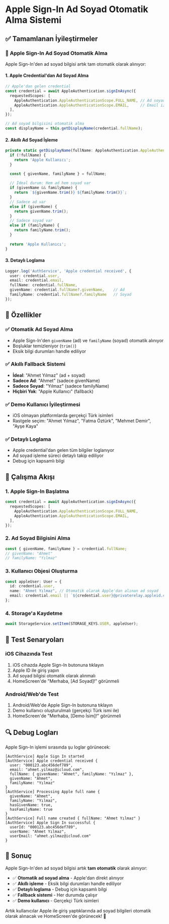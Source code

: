 # Apple Sign-In Ad Soyad Otomatik Alma Sistemi

## ✅ **Tamamlanan İyileştirmeler**

### 🔧 **Apple Sign-In Ad Soyad Otomatik Alma**

Apple Sign-In'den ad soyad bilgisi artık tam otomatik olarak alınıyor:

#### **1. Apple Credential'dan Ad Soyad Alma**
```typescript
// Apple'dan gelen credential
const credential = await AppleAuthentication.signInAsync({
  requestedScopes: [
    AppleAuthentication.AppleAuthenticationScope.FULL_NAME, // Ad soyad izni
    AppleAuthentication.AppleAuthenticationScope.EMAIL,     // Email izni
  ],
});

// Ad soyad bilgisini otomatik alma
const displayName = this.getDisplayName(credential.fullName);
```

#### **2. Akıllı Ad Soyad İşleme**
```typescript
private static getDisplayName(fullName: AppleAuthentication.AppleAuthenticationFullName | null): string {
  if (!fullName) {
    return 'Apple Kullanıcı';
  }

  const { givenName, familyName } = fullName;
  
  // İdeal durum: Hem ad hem soyad var
  if (givenName && familyName) {
    return `${givenName.trim()} ${familyName.trim()}`;
  } 
  // Sadece ad var
  else if (givenName) {
    return givenName.trim();
  } 
  // Sadece soyad var
  else if (familyName) {
    return familyName.trim();
  }
  
  return 'Apple Kullanıcı';
}
```

#### **3. Detaylı Loglama**
```typescript
Logger.log('AuthService', 'Apple credential received', { 
  user: credential.user,
  email: credential.email,
  fullName: credential.fullName,
  givenName: credential.fullName?.givenName,    // Ad
  familyName: credential.fullName?.familyName   // Soyad
});
```

## 🎯 **Özellikler**

### **✅ Otomatik Ad Soyad Alma**
- Apple Sign-In'den `givenName` (ad) ve `familyName` (soyad) otomatik alınıyor
- Boşluklar temizleniyor (`trim()`)
- Eksik bilgi durumları handle ediliyor

### **✅ Akıllı Fallback Sistemi**
- **İdeal**: "Ahmet Yılmaz" (ad + soyad)
- **Sadece Ad**: "Ahmet" (sadece givenName)
- **Sadece Soyad**: "Yılmaz" (sadece familyName)
- **Hiçbiri Yok**: "Apple Kullanıcı" (fallback)

### **✅ Demo Kullanıcı İyileştirmesi**
- iOS olmayan platformlarda gerçekçi Türk isimleri
- Rastgele seçim: "Ahmet Yılmaz", "Fatma Öztürk", "Mehmet Demir", "Ayşe Kaya"

### **✅ Detaylı Loglama**
- Apple credential'dan gelen tüm bilgiler loglanıyor
- Ad soyad işleme süreci detaylı takip ediliyor
- Debug için kapsamlı bilgi

## 🔄 **Çalışma Akışı**

### **1. Apple Sign-In Başlatma**
```typescript
const credential = await AppleAuthentication.signInAsync({
  requestedScopes: [
    AppleAuthentication.AppleAuthenticationScope.FULL_NAME,
    AppleAuthentication.AppleAuthenticationScope.EMAIL,
  ],
});
```

### **2. Ad Soyad Bilgisini Alma**
```typescript
const { givenName, familyName } = credential.fullName;
// givenName: "Ahmet"
// familyName: "Yılmaz"
```

### **3. Kullanıcı Objesi Oluşturma**
```typescript
const appleUser: User = {
  id: credential.user,
  name: "Ahmet Yılmaz", // Otomatik olarak Apple'dan alınan ad soyad
  email: credential.email || `${credential.user}@privaterelay.appleid.com`,
};
```

### **4. Storage'a Kaydetme**
```typescript
await StorageService.setItem(STORAGE_KEYS.USER, appleUser);
```

## 📱 **Test Senaryoları**

### **iOS Cihazında Test**
1. iOS cihazda Apple Sign-In butonuna tıklayın
2. Apple ID ile giriş yapın
3. Ad soyad bilgisi otomatik olarak alınmalı
4. HomeScreen'de "Merhaba, [Ad Soyad]!" görünmeli

### **Android/Web'de Test**
1. Android/Web'de Apple Sign-In butonuna tıklayın
2. Demo kullanıcı oluşturulmalı (gerçekçi Türk ismi ile)
3. HomeScreen'de "Merhaba, [Demo İsim]!" görünmeli

## 🔍 **Debug Logları**

Apple Sign-In işlemi sırasında şu loglar görünecek:

```
[AuthService] Apple Sign In started
[AuthService] Apple credential received { 
  user: "000123.abc456def789",
  email: "ahmet.yilmaz@icloud.com",
  fullName: { givenName: "Ahmet", familyName: "Yılmaz" },
  givenName: "Ahmet",
  familyName: "Yılmaz"
}
[AuthService] Processing Apple full name { 
  givenName: "Ahmet", 
  familyName: "Yılmaz",
  hasGivenName: true,
  hasFamilyName: true
}
[AuthService] Full name created { fullName: "Ahmet Yılmaz" }
[AuthService] Apple Sign In successful { 
  userId: "000123.abc456def789",
  userName: "Ahmet Yılmaz",
  userEmail: "ahmet.yilmaz@icloud.com"
}
```

## 🎉 **Sonuç**

Apple Sign-In'den ad soyad bilgisi artık **tam otomatik** olarak alınıyor:

- ✅ **Otomatik ad soyad alma** - Apple'dan direkt alınıyor
- ✅ **Akıllı işleme** - Eksik bilgi durumları handle ediliyor
- ✅ **Detaylı loglama** - Debug için kapsamlı bilgi
- ✅ **Fallback sistemi** - Her durumda çalışır
- ✅ **Demo kullanıcı** - Gerçekçi Türk isimleri

Artık kullanıcılar Apple ile giriş yaptıklarında ad soyad bilgileri otomatik olarak alınacak ve HomeScreen'de görünecek! 🎯


